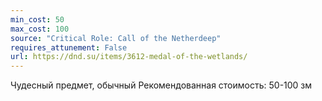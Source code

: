 ```yaml
---
min_cost: 50
max_cost: 100
source: "Critical Role: Call of the Netherdeep"
requires_attunement: False
url: https://dnd.su/items/3612-medal-of-the-wetlands/
---
```


Чудесный предмет, обычный
Рекомендованная стоимость: 50-100 зм